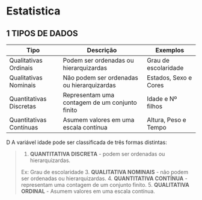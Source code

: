 # Estatistica

## 1 TIPOS DE DADOS

| Tipo | Descrição | Exemplos | 
| ------- | ------- | ------- |
| Qualitativas Ordinais | Podem ser ordenadas ou hierarquizardas | Grau de escolaridade|
| Qualitativas Nominais | Não podem ser ordenadas ou hierarquizardas | Estados, Sexo e Cores |
| Quantitativas Discretas | Representam uma contagem de um conjunto finito  | Idade e Nº filhos |
| Quantitativas Contínuas | Asumem valores em uma escala contínua | Altura, Peso e Tempo |

D A variável idade pode ser classificada de três formas distintas:
> 1. <b>QUANTITATIVA DISCRETA</b> - podem ser ordenadas ou hierarquizardas.
>    
> Ex: Grau de escolaridade
> 3. <b>QUALITATIVA NOMINAIS</b> - não podem ser ordenadas ou hierarquizardas.
> 4. <b>QUANTITATIVA CONTÍNUA</b> - representam uma contagem de um conjunto finito.
> 5. <b>QUALITATIVA ORDINAL</b> - Asumem valores em uma escala contínua.


